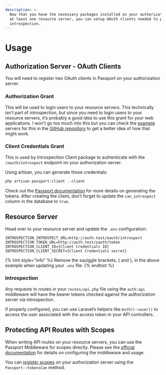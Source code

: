 ```yaml
---
description: >-
  Now that you have the necessary packages installed on your authorization and
  at least one resource server, you can setup OAuth clients needed to perform
  introspection.
---
```


# Usage

## Authorization Server - OAuth Clients

You will need to register two OAuth clients in Passport on your authorization server.

### Authorization Grant

This will be used to login users to your resource servers. This technically isn’t part of introspection, but since you need to login users to your resource servers, it’s probably a good idea to use this grant for your web applications. I won’t go too much into this but you can check the [example](https://github.com/DataHiveDevelopment/passport-introspection-docs/tree/master/examples) servers for this in the [GitHub repository](https://github.com/DataHiveDevelopment/passport-introspection-docs) to get a better idea of how that might work.

### Client Credentials Grant

This is used by Introspection Client package to authenticate with the `/oauth/introspect` endpoint on your authorization server. 

Using artisan, you can generate these credentials:

```php
php artisan passport:client --client 
```

Check out the [Passport documentation](https://laravel.com/docs/passport#client-credentials-grant-tokens) for more details on generating the tokens. After creating the client, don’t forget to update the `can_introspect` column in the database to `true`.

## Resource Server

Head over to your resource server and update the `.env` configuration:

```text
INTROSPECTION_INTROSPECT_URL=http://auth.test/oauth/introspect
INTROSPECTION_TOKEN_URL=http://auth.test/oauth/token
INTROSPECTION_CLIENT_ID={Client Credentials ID}
INTROSPECTION_CLIENT_SECRET={Client Credentials secret}
```

{% hint style="info" %}
Remove the squiggle brackets, { and }, in the above example when updating your `.env` file.
{% endhint %}

### Introspection

Any requests to routes in your `routes/api.php` file using the `auth:api` middleware will have the bearer tokens checked against the authorization server via introspection.

If properly configured, you can use Laravel’s helpers like `Auth()->user()` to access the user associated with the access token in your API controllers.

## Protecting API Routes with Scopes

When writing API routes on your resource servers, you can use the Passport Middleware for scopes directly. Please see the [official documentation](https://laravel.com/docs/passport#checking-scopes) for details on configuring the middleware and usage.

You can [register scopes](https://laravel.com/docs/passport#token-scopes) on your authorization server using the `Passport::tokensCan` method.

